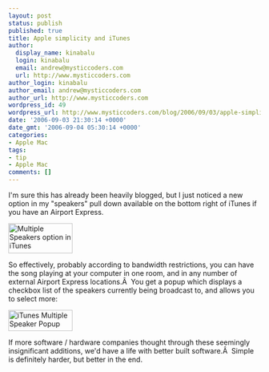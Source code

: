 ```yaml
---
layout: post
status: publish
published: true
title: Apple simplicity and iTunes
author:
  display_name: kinabalu
  login: kinabalu
  email: andrew@mysticcoders.com
  url: http://www.mysticcoders.com
author_login: kinabalu
author_email: andrew@mysticcoders.com
author_url: http://www.mysticcoders.com
wordpress_id: 49
wordpress_url: http://www.mysticcoders.com/blog/2006/09/03/apple-simplicity-and-itunes/
date: '2006-09-03 21:30:14 +0000'
date_gmt: '2006-09-04 05:30:14 +0000'
categories:
- Apple Mac
tags:
- tip
- Apple Mac
comments: []
---
```

I'm sure this has already been heavily blogged, but I just noticed a new option in my "speakers" pull down available on the bottom right of iTunes if you have an Airport Express.

<img id="image47" src="http://www.mysticcoders.com/wp-content/uploads/2006/09/picture-1.png" alt="Multiple Speakers option in iTunes" width="128" height="60" />

So effectively, probably according to bandwidth restrictions, you can have the song playing at your computer in one room, and in any number of external Airport Express locations.&Acirc;&nbsp; You get a popup which displays a checkbox list of the speakers currently being broadcast to, and allows you to select more:

<img id="image48" src="http://www.mysticcoders.com/wp-content/uploads/2006/09/picture-2.png" alt="iTunes Multiple Speaker Popup" width="128" height="42" />

If more software / hardware companies thought through these seemingly insignificant additions, we'd have a life with better built software.&Acirc;&nbsp; Simple is definitely harder, but better in the end.

